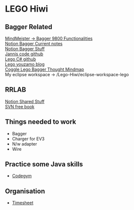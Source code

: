 # LEGO Hiwi

## Bagger Related 

[MindMeister -> Bagger 9800 Functionalities](https://www.mindmeister.com/beta/1743187267)  
[Notion Bagger Current notes](https://www.notion.so/Liebherr-9800-2021-99876bedfa394050881fed621ed125fd)  
[Notion Bagger Stuff](https://www.notion.so/Shared-Stuff-83abf29333d14c04a04603f4cc46342a)  
[Jannis code github](https://github.com/sachinkmohan/template_project_gradle_lab)  
[Lego C# github](https://github.com/Vouzamo/Lego)  
[Lego vouzamo blog](https://vouzamo.wordpress.com/2020/04/06/c-sdk-for-lego-bluetooth-le-hubs/)  
[Coggle Lego Bagger Thought Mindmap](https://coggle.it/diagram/YAXxbHPzAT7cpPYv/t/-/699b761f356f95cc1672fc76965901c473bebd91e105173a83b7740b3114b0d7)  
My eclipse workspace -> /Lego-Hiwi/eclipse-workspace-lego

## RRLAB 
[Notion Shared Stuff](https://www.notion.so/Shared-Stuff-83abf29333d14c04a04603f4cc46342a)  
[SVN free book](http://svnbook.red-bean.com/)

## Things needed to work
+ Bagger
+ Charger for EV3
+ N/w adapter 
+ Wire

## Practice some Java skills

+ [Codegym](https://codegym.cc/)


## Organisation
+ [Timesheet](https://docs.google.com/spreadsheets/d/1AxDxs-wzbRoaR5COKvntCEtvEKVFz1QjMEOa5m3G8wc/edit#gid=882508324)


